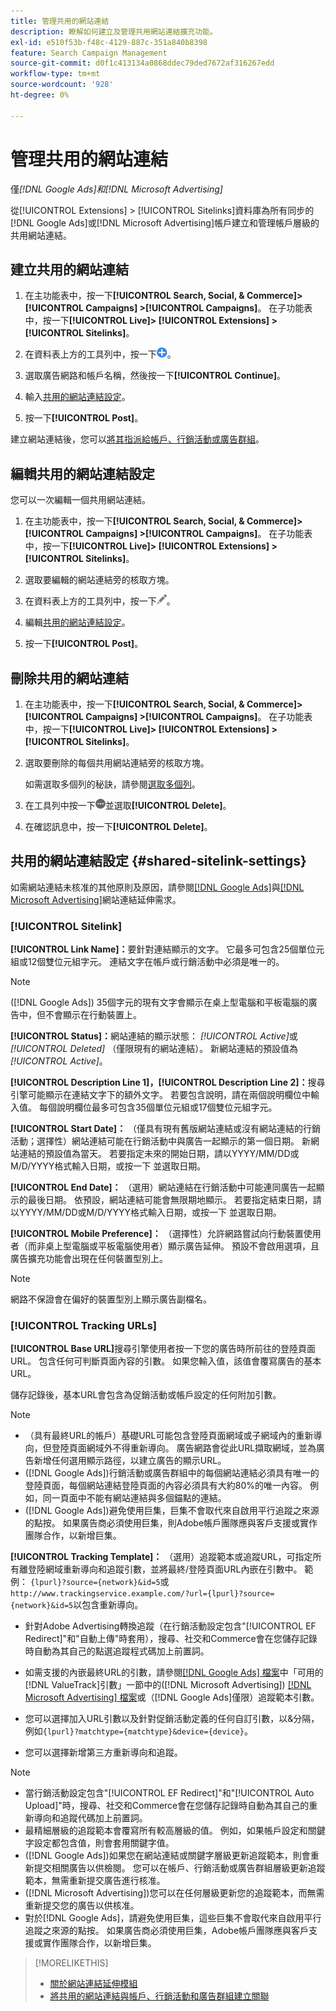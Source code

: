 ```yaml
---
title: 管理共用的網站連結
description: 瞭解如何建立及管理共用網站連結擴充功能。
exl-id: e510f53b-f48c-4129-887c-351a840b8398
feature: Search Campaign Management
source-git-commit: d0f1c413134a0868ddec79ded7672af316267edd
workflow-type: tm+mt
source-wordcount: '928'
ht-degree: 0%

---
```


# 管理共用的網站連結

僅&#x200B;*[!DNL Google Ads]和[!DNL Microsoft Advertising]*

從[!UICONTROL Extensions] > [!UICONTROL Sitelinks]資料庫為所有同步的[!DNL Google Ads]或[!DNL Microsoft Advertising]帳戶建立和管理帳戶層級的共用網站連結。

## 建立共用的網站連結

1. 在主功能表中，按一下&#x200B;**[!UICONTROL Search, Social, & Commerce]> [!UICONTROL Campaigns] >[!UICONTROL Campaigns]**。 在子功能表中，按一下&#x200B;**[!UICONTROL Live]> [!UICONTROL Extensions] >[!UICONTROL Sitelinks]**。

1. 在資料表上方的工具列中，按一下![建立](/help/search-social-commerce/assets/add.png "建立")。

1. 選取廣告網路和帳戶名稱，然後按一下&#x200B;**[!UICONTROL Continue]**。

1. 輸入[共用的網站連結設定](#shared-sitelink-settings)。

1. 按一下&#x200B;**[!UICONTROL Post]**。

建立網站連結後，您可以[將其指派給帳戶、行銷活動或廣告群組](sitelink-extension-associate.md)。

## 編輯共用的網站連結設定

您可以一次編輯一個共用網站連結。

1. 在主功能表中，按一下&#x200B;**[!UICONTROL Search, Social, & Commerce]> [!UICONTROL Campaigns] >[!UICONTROL Campaigns]**。 在子功能表中，按一下&#x200B;**[!UICONTROL Live]> [!UICONTROL Extensions] >[!UICONTROL Sitelinks]**。

1. 選取要編輯的網站連結旁的核取方塊。

1. 在資料表上方的工具列中，按一下![編輯](/help/search-social-commerce/assets/edit.png "編輯")。

1. 編輯[共用的網站連結設定](#shared-sitelink-settings)。

1. 按一下&#x200B;**[!UICONTROL Post]**。

## 刪除共用的網站連結

1. 在主功能表中，按一下&#x200B;**[!UICONTROL Search, Social, & Commerce]> [!UICONTROL Campaigns] >[!UICONTROL Campaigns]**。 在子功能表中，按一下&#x200B;**[!UICONTROL Live]> [!UICONTROL Extensions] >[!UICONTROL Sitelinks]**。

1. 選取要刪除的每個共用網站連結旁的核取方塊。

   如需選取多個列的秘訣，請參閱[選取多個列](/help/search-social-commerce/common-tasks/navigation-editing-selection/multiple-rows-select.md)。

1. 在工具列中按一下![更多](/help/search-social-commerce/assets/more.png "更多")並選取&#x200B;**[!UICONTROL Delete]**。

1. 在確認訊息中，按一下&#x200B;**[!UICONTROL Delete]**。

## 共用的網站連結設定 {#shared-sitelink-settings}

如需網站連結未核准的其他原則及原因，請參閱[[!DNL Google Ads]](https://support.google.com/adspolicy/answer/1054210)與[[!DNL Microsoft Advertising]](https://help.ads.microsoft.com/#apex/ads/en/ext60206)網站連結延伸需求。

### [!UICONTROL Sitelink]

**[!UICONTROL Link Name]：**&#x200B;要針對連結顯示的文字。 它最多可包含25個單位元組或12個雙位元組字元。 連結文字在帳戶或行銷活動中必須是唯一的。

>[!NOTE]
>
>([!DNL Google Ads]) 35個字元的現有文字會顯示在桌上型電腦和平板電腦的廣告中，但不會顯示在行動裝置上。

**[!UICONTROL Status]：**&#x200B;網站連結的顯示狀態： *[!UICONTROL Active]*&#x200B;或&#x200B;*[!UICONTROL Deleted]* （僅限現有的網站連結）。 新網站連結的預設值為&#x200B;*[!UICONTROL Active]*。

**[!UICONTROL Description Line 1]，[!UICONTROL Description Line 2]：**&#x200B;搜尋引擎可能顯示在連結文字下的額外文字。 若要包含說明，請在兩個說明欄位中輸入值。 每個說明欄位最多可包含35個單位元組或17個雙位元組字元。

**[!UICONTROL Start Date]：** （僅具有現有舊版網站連結或沒有網站連結的行銷活動；選擇性）網站連結可能在行銷活動中與廣告一起顯示的第一個日期。 新網站連結的預設值為當天。 若要指定未來的開始日期，請以YYYY/MM/DD或M/D/YYYY格式輸入日期，或按一下   並選取日期。

**[!UICONTROL End Date]：** （選用）網站連結在行銷活動中可能連同廣告一起顯示的最後日期。 依預設，網站連結可能會無限期地顯示。 若要指定結束日期，請以YYYY/MM/DD或M/D/YYYY格式輸入日期，或按一下   並選取日期。

**[!UICONTROL Mobile Preference]：** （選擇性）允許網路嘗試向行動裝置使用者（而非桌上型電腦或平板電腦使用者）顯示廣告延伸。 預設不會啟用選項，且廣告擴充功能會出現在任何裝置型別上。

>[!NOTE]
>
>網路不保證會在偏好的裝置型別上顯示廣告副檔名。

### [!UICONTROL Tracking URLs]

**[!UICONTROL Base URL]**&#x200B;搜尋引擎使用者按一下您的廣告時所前往的登陸頁面URL。 包含任何可判斷頁面內容的引數。 如果您輸入值，該值會覆寫廣告的基本URL。

儲存記錄後，基本URL會包含為促銷活動或帳戶設定的任何附加引數。

>[!NOTE]
>
>* （具有最終URL的帳戶）基礎URL可能包含登陸頁面網域或子網域內的重新導向，但登陸頁面網域外不得重新導向。 廣告網路會從此URL擷取網域，並為廣告新增任何選用顯示路徑，以建立廣告的顯示URL。
>* ([!DNL Google Ads])行銷活動或廣告群組中的每個網站連結必須具有唯一的登陸頁面，每個網站連結登陸頁面的內容必須具有大約80%的唯一內容。 例如，同一頁面中不能有網站連結與多個錨點的連結。
>* ([!DNL Google Ads])避免使用巨集，巨集不會取代來自啟用平行追蹤之來源的點按。 如果廣告商必須使用巨集，則Adobe帳戶團隊應與客戶支援或實作團隊合作，以新增巨集。

**[!UICONTROL Tracking Template]：** （選用）追蹤範本或追蹤URL，可指定所有離登陸網域重新導向和追蹤引數，並將最終/登陸頁面URL內嵌在引數中。 範例： `{lpurl}?source={network}&id=5`或`http://www.trackingservice.example.com/?url={lpurl}?source={network}&id=5`以包含重新導向。

* 針對Adobe Advertising轉換追蹤（在行銷活動設定包含&quot;[!UICONTROL EF Redirect]&quot;和&quot;自動上傳&quot;時套用），搜尋、社交和Commerce會在您儲存記錄時自動為其自己的點選追蹤程式碼加上前置詞。

* 如需支援的內嵌最終URL的引數，請參閱[[!DNL Google Ads] 檔案](https://support.google.com/google-ads/answer/6305348)中「可用的[!DNL ValueTrack]引數」一節中的([!DNL Microsoft Advertising]) [[!DNL Microsoft Advertising] 檔案](https://help.ads.microsoft.com/#apex/3/en/56799)或（[!DNL Google Ads]僅限）追蹤範本引數。

* 您可以選擇加入URL引數以及針對促銷活動定義的任何自訂引數，以&amp;分隔，例如`{lpurl}?matchtype={matchtype}&device={device}`。

* 您可以選擇新增第三方重新導向和追蹤。

>[!NOTE]
>
>* 當行銷活動設定包含&quot;[!UICONTROL EF Redirect]&quot;和&quot;[!UICONTROL Auto Upload]&quot;時，搜尋、社交和Commerce會在您儲存記錄時自動為其自己的重新導向和追蹤代碼加上前置詞。
>* 最精細層級的追蹤範本會覆寫所有較高層級的值。 例如，如果帳戶設定和關鍵字設定都包含值，則會套用關鍵字值。
>* ([!DNL Google Ads])如果您在網站連結或關鍵字層級更新追蹤範本，則會重新提交相關廣告以供檢閱。 您可以在帳戶、行銷活動或廣告群組層級更新追蹤範本，無需重新提交廣告進行核准。
>* ([!DNL Microsoft Advertising])您可以在任何層級更新您的追蹤範本，而無需重新提交您的廣告以供核准。
>* 對於[!DNL Google Ads]，請避免使用巨集，這些巨集不會取代來自啟用平行追蹤之來源的點按。 如果廣告商必須使用巨集，Adobe帳戶團隊應與客戶支援或實作團隊合作，以新增巨集。

>[!MORELIKETHIS]
>
>* [關於網站連結延伸模組](sitelink-extension-about.md)
>* [將共用的網站連結與帳戶、行銷活動和廣告群組建立關聯](sitelink-extension-associate.md)
